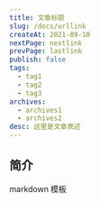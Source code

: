 ```yaml
---
title: 文章标题
slug: /docs/urllink
createAt: 2021-09-10
nextPage: nextlink
prevPage: lastlink
publish: false
tags:
  - tag1
  - tag2
  - tag3
archives:
  - archives1
  - archives2
desc: 这里是文章表述
---
```


## 简介

markdown 模板
